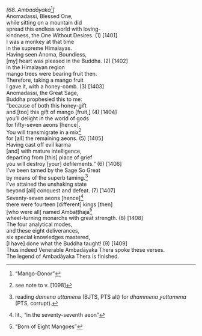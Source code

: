 *\[68. Ambadāyaka*[^1]*\]*  
Anomadassi, Blessed One,  
while sitting on a mountain did  
spread this endless world with loving-  
kindness, the One Without Desires. (1) \[1401\]  
I was a monkey at that time  
in the supreme Himalayas.  
Having seen Anoma, Boundless,  
\[my\] heart was pleased in the Buddha. (2) \[1402\]  
In the Himalayan region  
mango trees were bearing fruit then.  
Therefore, taking a mango fruit  
I gave it, with a honey-comb. (3) \[1403\]  
Anomadassi, the Great Sage,  
Buddha prophesied this to me:  
“because of both this honey-gift  
and \[too\] this gift of mango \[fruit,\] (4) \[1404\]  
you’ll delight in the world of gods  
for fifty-seven aeons \[hence\].  
You will transmigrate in a mix[^2]  
for \[all\] the remaining aeons. (5) \[1405\]  
Having cast off evil karma  
\[and\] with mature intelligence,  
departing from \[this\] place of grief  
you will destroy \[your\] defilements.” (6) \[1406\]  
I’ve been tamed by the Sage So Great  
by means of the superb taming.[^3]  
I’ve attained the unshaking state  
beyond \[all\] conquest and defeat. (7) \[1407\]  
Seventy-seven aeons \[hence\][^4]  
there were fourteen \[different\] kings \[then\]  
\[who were all\] named Ambaṭṭhaja[^5]  
wheel-turning monarchs with great strength. (8) \[1408\]  
The four analytical modes,  
and these eight deliverances,  
six special knowledges mastered,  
\[I have\] done what the Buddha taught! (9) \[1409\]  
Thus indeed Venerable Ambadāyaka Thera spoke these verses.  
The legend of Ambadāyaka Thera is finished.  
[^1]: “Mango-Donor”  
[^2]: see note to v. \[1098\]  
[^3]: reading *damena uttamen*a (BJTS, PTS alt) for *dhammena yuttamena*
    (PTS, corrupt).  
[^4]: lit., “in the seventy-seventh aeon”  
[^5]: “Born of Eight Mangoes”
